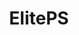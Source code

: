 ---
title: ElitePS
crosslinks:
- EliteDangerous
- EliteOne
- EliteAntal
- EliteCG
- eliteexplorers
- EliteTraders
- EliteOllo
- FuelRats
- EliteHudson
- EliteWings
- eliteoutfitters
- NoMansSkyTheGame
- 3Dprinting
- EliteMiners
- EliteRacers
- highqualitygifs
- jurassicworldevo
- Thargoid
- hotas
---